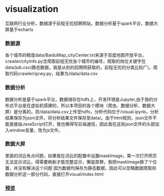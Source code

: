 # visualization
互联网行业分析，数据源于前程无忧招聘网站，数据分析基于spark平台，数据大屏基于echarts

### 数据源
各个城市的精度data/BaiduMap_cityCenter.txt来源于百度地图开放平台，crawler/cityInfo.py含爬取前程无忧各个城市的编号，爬取的岗位关键字在data/job.csv(静态数据，我是从别的招聘网获取的，前程无忧的分类比较广)，爬取代码crawler/qcwy.py，结果为/data/data.csv

### 数据分析
数据分析是基于spark平台，数据储存在hdfs上，开发环境是Jupyter,由于我的分布式平台是在虚拟机搭建的，所以本项目的各个模块（爬虫、数据分析、数据大屏）是分离的，将/data/data.csv上传至hdfs，分析代码位于/visual.ipynb，分析结果保存为json文件，将分析结果文件保存至data/。由于html规则，json文件不能直接由JavaScript打开，我也懒得写后端通信，因此我在这些json文件的头部加入window变量，改为js文件。

### 数据大屏
里面的词云有点问题，如果我在词云的配置中设置maskImage，第一次打开网页无法显示词云，得需要刷新才能完整显示，懒是原罪，我把maskImage换了个位置，并没有解决这个问题
因为数据均保存为静态数据，因此可以忽略数据爬取和数据分析这一部分代码，直接打开visual/index.html

### [预览](https://zyoungbright.github.io/visualization/visual/index.html)